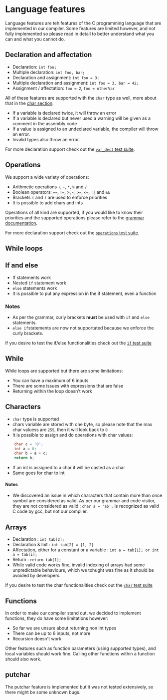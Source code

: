 # Language features

Language features are teh features of the C programming language that are implemented in our compiler. Some features are limited however, and not fully implemented so please read in detail to better understand what you can and what you cannot do.

## Declaration and affectation
- Declaration: `int foo;`
- Multiple declaration: `int foo, bar;`
- Declaration and assignment: `int foo = 3;`
- Multiple declaration and assignment: `int foo = 3, bar = 42;`
- Assignment / affectation: `foo = 2`, `foo = otherVar` 

All of these features are supported with the `char` type as well, more about that in the [char section](#characters).

- If a variable is declared twice, it will throw an error
- If a variable is declared but never used a warning will be given as a comment in the assembly code
- If a value is assigned to an undeclared variable, the compiler will throw an error.
- Invalid types also throw an error.

For more declaration support check out the [`var_decl` test suite](/tests/testfiles/var_decl/).

## Operations

We support a wide variety of operations:
- Arithmetic operations `+`, `-`, `*`, `%` and `/` 
- Boolean operators: `==`, `!=`, >, `<`, `>=`, `<=`, `||` and `&&`
- Brackets `(` and `)` are used to enforce priorities
- It is possible to add chars and ints

Operations of all kind are supported, if you would like to know their priorities and the supported operations please refer to the [grammar documentation](/docs/grammar.md).

For more declaration support check out the [`operations` test suite](/tests/testfiles/operations/).

## While loops

## If and else
- If statements work
- Nested `if` statement work
- `else` statements work
- It is possible to put any expression in the if statement, even a function

### Notes
- As per the grammar, curly brackets **must** be used with `if` and `else` statements.
- `else if`statements are now not supportated because we enforce the curly brackets.

If you desire to test the if/else functionalities check out the [`if` test suite](/tests/testfiles/if/)

## While 

While loops are supported but there are some limitations:
- You can have a maximum of 6 inputs.
- There are some issues with expressions that are false
- Returning within the loop doesn't work

## Characters

- `char` type is supported
- chars variable are stored with one byte, so please note that the max char valuess are `255`, then it will look back to `0`
- It is possible to assign and do operations with char values:

```c
    char c = '0';
    int a = 0;
    char b = a + c;
    return b;
```
- If an int is assigned to a char it will be casted as a char
- Same goes for char to int

#### Notes

- We discovered an issue in which characters that contain more than once symbol are considered as valid. As per our grammar and code visitor, they are not considered as valid : `char a = 'ab';` is recognized as valid C code by gcc, but not our compiler.

## Arrays

- Declaration : `int tab[2];`
- Declaration & Init : `int tab[2] = {1, 2}`
- Affectation, either for a constant or a variable : `int a = tab[1]; or int a = tab[i];`
- Return : `return tab[1];`
- While valid code works fine, invalid indexing of arrays had some unpredictable behaviours, which we tohught was fine as it should be avoided by developers.

If you desire to test the char functionalities check out the [`char` test suite](/tests/testfiles/char/)

## Functions

In order to make our compiler stand out, we decided to implement functions, they do have some limitations however:
- So far we are unsure about returning non int types
- There can be up to 6 inputs, not more
- Recursion doesn't work

Other features such as function parameters (using supported types), and local variables should work fine. Calling other functions within a function should also work.

## putchar

The putchar feature is implemented but it was not tested extensively, so there might be some unknown bugs.